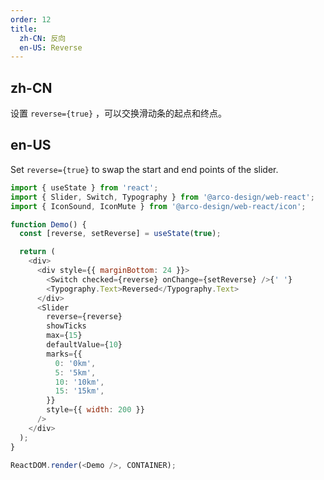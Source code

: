 ```yaml
---
order: 12
title:
  zh-CN: 反向
  en-US: Reverse
---
```


## zh-CN

设置 `reverse={true}` ，可以交换滑动条的起点和终点。

## en-US

Set `reverse={true}` to swap the start and end points of the slider.

```js
import { useState } from 'react';
import { Slider, Switch, Typography } from '@arco-design/web-react';
import { IconSound, IconMute } from '@arco-design/web-react/icon';

function Demo() {
  const [reverse, setReverse] = useState(true);

  return (
    <div>
      <div style={{ marginBottom: 24 }}>
        <Switch checked={reverse} onChange={setReverse} />{' '}
        <Typography.Text>Reversed</Typography.Text>
      </div>
      <Slider
        reverse={reverse}
        showTicks
        max={15}
        defaultValue={10}
        marks={{
          0: '0km',
          5: '5km',
          10: '10km',
          15: '15km',
        }}
        style={{ width: 200 }}
      />
    </div>
  );
}

ReactDOM.render(<Demo />, CONTAINER);
```
